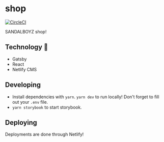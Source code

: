 # shop

[![CircleCI](https://circleci.com/gh/SANDALBOYZ/shop/tree/master.svg?style=svg)](https://circleci.com/gh/SANDALBOYZ/shop/tree/master)

SANDALBOYZ shop!

## Technology 🍔

- Gatsby
- React
- Netlify CMS

## Developing

- Install dependencies with `yarn`. `yarn dev` to run locally! Don't forget to fill out your `.env` file.
- `yarn storybook` to start storybook.

## Deploying

Deployments are done through Netlify!
